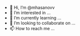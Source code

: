 - 👋 Hi, I’m @mhasanovv
- 👀 I’m interested in ...
- 🌱 I’m currently learning ...
- 💞️ I’m looking to collaborate on ...
- 📫 How to reach me ...

<!---
mhasanovv/mhasanovv is a ✨ special ✨ repository because its `README.md` (this file) appears on your GitHub profile.
You can click the Preview link to take a look at your changes.
--->
